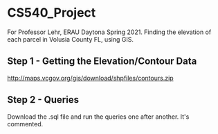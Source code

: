 # CS540_Project
For Professor Lehr, ERAU Daytona Spring 2021. Finding the elevation of each parcel in Volusia County FL, using GIS.

## Step 1 - Getting the Elevation/Contour Data
http://maps.vcgov.org/gis/download/shpfiles/contours.zip

## Step 2 - Queries
Download the .sql file and run the queries one after another. It's commented.
